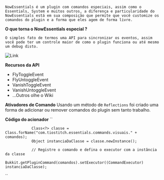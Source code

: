 `NowEssentials é um plugin com comandos especiais, assim como o Essentials, System e muitos outros, a diferença e particularidade do NowEssentials
está em sua composição que permite que você customize os comandos do plugin e a forma que eles agem de forma livre.`

**O que torna o NowEssentials especial ?**

 ``O simples fato de termos uma API para sincronizar os eventos,
 assim você pode ter um controle maior de como o plugin funciona
 ou até mesmo um debug disto.``

![Link](https://imgur.com/XTAqGHq.png)
 
 **Recursos da API**
 - FlyToggleEvent
 - FlyUntoggleEvent
 - VanishToggleEvent
 - VanishUntoggleEvent
 - ...Outros olhe o Wiki

**Ativadores de Comando**
Usando um método de ``Reflections`` foi criado uma forma de
adicionar ou remover comandos do plugin sem tanto trabalho.

**Código do acionador**
``

                Class<?> classe = Class.forName("com.tiostitch.essentials.commands.visuais." + comandos);
                Object instanciaDaClasse = classe.newInstance();
                
                // Registre o comando e defina o executor com a instância da classe
                Bukkit.getPluginCommand(comandos).setExecutor((CommandExecutor) instanciaDaClasse);
``
